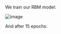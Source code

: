We train our RBM model:


![image](https://user-images.githubusercontent.com/36561982/44510832-5d64d680-a6d3-11e8-9f40-d604a72c8f94.png)

 
 
 And after 15 epochs:
 
 
